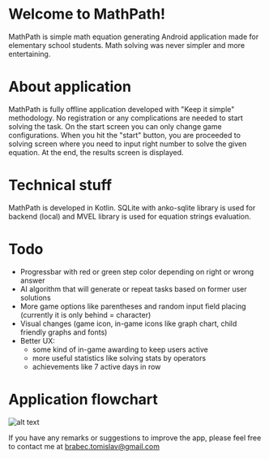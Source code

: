 # Welcome to MathPath!

MathPath is simple math equation generating Android application made for elementary school students. Math solving was never simpler and more entertaining.


# About application

MathPath is fully offline application developed with "Keep it simple" methodology. No registration or any complications are needed to start solving the task. On the start screen you can only change game configurations. When you hit the "start" button, you are proceeded to solving screen where you need to input right number to solve the given equation. At the end, the results screen is displayed.

# Technical stuff

MathPath is developed in Kotlin. SQLite with anko-sqlite library is used for backend (local) and MVEL library is used for equation strings evaluation.

# Todo

* Progressbar with red or green step color depending on right or wrong answer
* AI algorithm that will generate or repeat tasks based on former user solutions
* More game options like parentheses and random input field placing (currently it is only behind = character)
* Visual changes (game icon, in-game icons like graph chart, child friendly graphs and fonts)
* Better UX:
	* some kind of in-game awarding to keep users active
	* more useful statistics like solving stats by operators
	* achievements like 7 active days in row

# Application flowchart

![alt text](https://image.ibb.co/gjWy9c/Selection_068.png)

If you have any remarks or suggestions to improve the app, please feel free to contact me at brabec.tomislav@gmail.com
